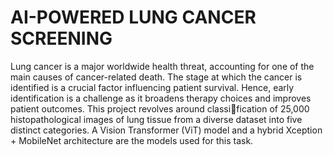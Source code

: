 # AI-POWERED LUNG CANCER SCREENING

Lung cancer is a major worldwide health threat, accounting for one of the main causes of cancer-related death. The stage at which the cancer is identified is a crucial factor influencing patient survival. Hence, early identification is a challenge as it broadens therapy choices and improves patient outcomes. This project revolves around classification of 25,000 histopathological images of lung tissue from a diverse dataset into five distinct categories. A Vision Transformer (ViT) model and a hybrid Xception + MobileNet architecture are the models used for this task.
